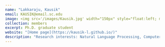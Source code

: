 ```yaml
---
name: "Lakkaraju, Kausik"
email: KAUSIK@email.sc.edu
image: <img src='/images/Kausik.jpg' width="150px" style="float:left; margin:0px 10px 0px 0px;">
collection: members
excerpt: Ph.D. graduate student
website: "[Home page](https://kausik-l.github.io/)"
description: "Research interests: Natural Language Processing, Computer Vision."  
---
```

